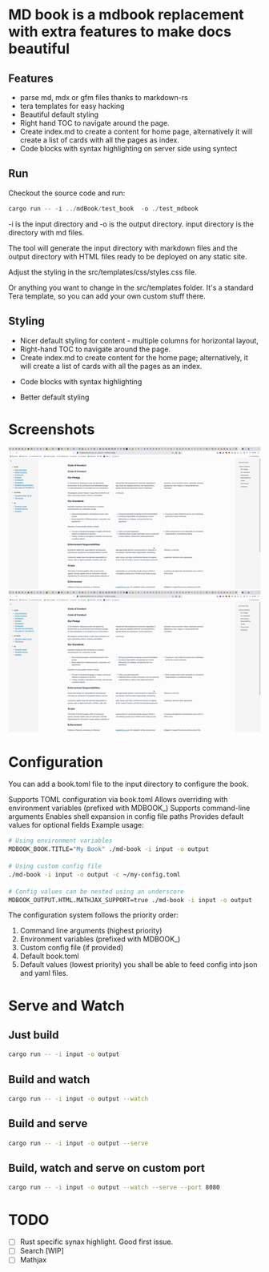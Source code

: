 # MD book is a mdbook replacement with extra features to make docs beautiful
## Features
* parse md, mdx or gfm files thanks to markdown-rs
* tera templates for easy hacking
* Beautiful default styling
* Right hand TOC to navigate around the page.
* Create index.md to create a content for home page, alternatively it will create a list of cards with all the pages as index.
* Code blocks with syntax highlighting on server side using syntect

## Run
Checkout the source code and run:

```rust
cargo run -- -i ../mdBook/test_book  -o ./test_mdbook
```

-i is the input directory and -o is the output directory.
input directory is the directory with md files.

The tool will generate the input directory with markdown files and the output directory with HTML files ready to be deployed on any static site. 

Adjust the styling in the src/templates/css/styles.css file.

Or anything you want to change in the src/templates folder. It's a standard Tera template, so you can add your own custom stuff there.

## Styling

* Nicer default styling for content - multiple columns for horizontal layout,
* Right-hand TOC to navigate around the page.
* Create index.md to create content for the home page; alternatively, it will create a list of cards with all the pages as an index.


- Code blocks with syntax highlighting

- Better default styling

# Screenshots

![screen_resize](gif/screen_resize.gif)
![screen](gif/screen.gif)

# Configuration

You can add a book.toml file to the input directory to configure the book.

Supports TOML configuration via book.toml
Allows overriding with environment variables (prefixed with MDBOOK_)
Supports command-line arguments
Enables shell expansion in config file paths
Provides default values for optional fields
Example usage:

```bash
# Using environment variables
MDBOOK_BOOK.TITLE="My Book" ./md-book -i input -o output

# Using custom config file
./md-book -i input -o output -c ~/my-config.toml

# Config values can be nested using an underscore
MDBOOK_OUTPUT.HTML.MATHJAX_SUPPORT=true ./md-book -i input -o output
```
The configuration system follows the priority order:
1. Command line arguments (highest priority)
2. Environment variables (prefixed with MDBOOK_)
3. Custom config file (if provided)
4. Default book.toml
5. Default values (lowest priority)
you shall be able to feed config into json and yaml files.

# Serve and Watch

## Just build
```bash
cargo run -- -i input -o output
```

## Build and watch
```bash
cargo run -- -i input -o output --watch
```

## Build and serve
```bash
cargo run -- -i input -o output --serve
```

## Build, watch and serve on custom port
```bash
cargo run -- -i input -o output --watch --serve --port 8080
```

# TODO

- [ ] Rust specific synax highlight. Good first issue.
- [ ] Search [WIP]
- [ ] Mathjax
